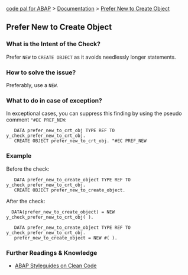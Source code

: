 [code pal for ABAP](../../README.md) > [Documentation](../check_documentation.md) > [Prefer New to Create Object](prefer_new_to_create_object.md)

## Prefer New to Create Object

### What is the Intent of the Check?

Prefer `NEW` to `CREATE OBJECT` as it avoids needlessly longer statements.

### How to solve the issue?

Preferably, use a `NEW`.

### What to do in case of exception?

In exceptional cases, you can suppress this finding by using the pseudo comment `"#EC PREF_NEW`:

```abap
   DATA prefer_new_to_crt_obj TYPE REF TO y_check_prefer_new_to_crt_obj. 
   CREATE OBJECT prefer_new_to_crt_obj. "#EC PREF_NEW
```

### Example

Before the check:

```abap
   DATA prefer_new_to_create_object TYPE REF TO y_check_prefer_new_to_crt_obj. 
   CREATE OBJECT prefer_new_to_create_object.
```

After the check:

```abap
  DATA(prefer_new_to_create_object) = NEW y_check_prefer_new_to_crt_obj( ).
```

```abap
   DATA prefer_new_to_create_object TYPE REF TO y_check_prefer_new_to_crt_obj. 
   prefer_new_to_create_object = NEW #( ).
```

### Further Readings & Knowledge

* [ABAP Styleguides on Clean Code](https://github.com/SAP/styleguides/blob/main/clean-abap/CleanABAP.md#prefer-new-to-create-object)
